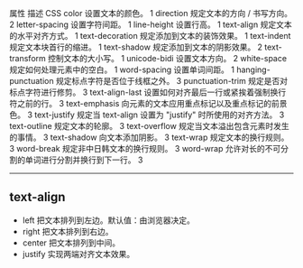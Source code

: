 属性	描述	CSS
color	设置文本的颜色。	1
direction	规定文本的方向 / 书写方向。	2
letter-spacing	设置字符间距。	1
line-height	设置行高。	1
text-align	规定文本的水平对齐方式。	1
text-decoration	规定添加到文本的装饰效果。	1
text-indent	规定文本块首行的缩进。	1
text-shadow	规定添加到文本的阴影效果。	2
text-transform	控制文本的大小写。	1
unicode-bidi	设置文本方向。	2
white-space	规定如何处理元素中的空白。	1
word-spacing	设置单词间距。	1
hanging-punctuation	规定标点字符是否位于线框之外。	3
punctuation-trim	规定是否对标点字符进行修剪。	3
text-align-last	设置如何对齐最后一行或紧挨着强制换行符之前的行。	3
text-emphasis	向元素的文本应用重点标记以及重点标记的前景色。	3
text-justify	规定当 text-align 设置为 "justify" 时所使用的对齐方法。	3
text-outline	规定文本的轮廓。	3
text-overflow	规定当文本溢出包含元素时发生的事情。	3
text-shadow	向文本添加阴影。	3
text-wrap	规定文本的换行规则。	3
word-break	规定非中日韩文本的换行规则。	3
word-wrap	允许对长的不可分割的单词进行分割并换行到下一行。	3

---

## text-align

* left	把文本排列到左边。默认值：由浏览器决定。
* right	把文本排列到右边。
* center	把文本排列到中间。
* justify	实现两端对齐文本效果。

